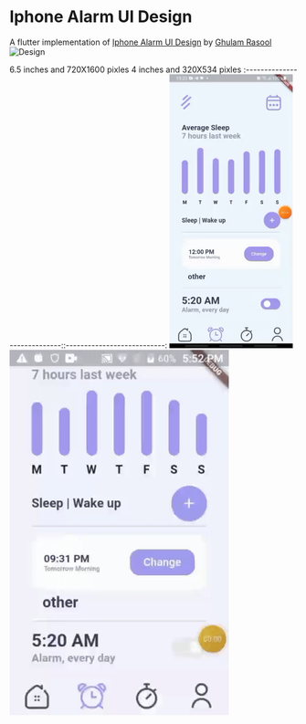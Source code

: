 # Iphone Alarm UI Design
A flutter implementation of [Iphone Alarm UI Design](https://dribbble.com/shots/17158885-Iphone-Alarm-UI-Design) by [Ghulam Rasool](https://dribbble.com/ghulaam-rasool)
![Design](https://cdn.dribbble.com/users/1615584/screenshots/17158885/media/e8fa52563d3f73936b9831f8dd27ef87.jpg?compress=1&resize=1200x900&vertical=top)

6.5 inches and 720X1600 pixles  4 inches and 320X534 pixles
:----------------------------::---------------------------:
![](larger_screen.gif)          ![](smaller_screen.gif) 

